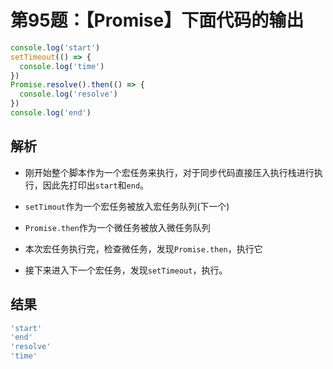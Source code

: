 # 第95题：【Promise】下面代码的输出

```js
console.log('start')
setTimeout(() => {
  console.log('time')
})
Promise.resolve().then(() => {
  console.log('resolve')
})
console.log('end')
```

## 解析

* 刚开始整个脚本作为一个宏任务来执行，对于同步代码直接压入执行栈进行执行，因此先打印出`start`和`end`。

* `setTimout`作为一个宏任务被放入宏任务队列(下一个)

* `Promise.then`作为一个微任务被放入微任务队列

* 本次宏任务执行完，检查微任务，发现`Promise.then`，执行它

* 接下来进入下一个宏任务，发现`setTimeout`，执行。

## 结果

```js
'start'
'end'
'resolve'
'time'
```


